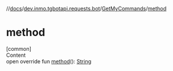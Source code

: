 //[docs](../../../index.md)/[dev.inmo.tgbotapi.requests.bot](../index.md)/[GetMyCommands](index.md)/[method](method.md)



# method  
[common]  
Content  
open override fun [method](method.md)(): [String](https://kotlinlang.org/api/latest/jvm/stdlib/kotlin/-string/index.html)  




